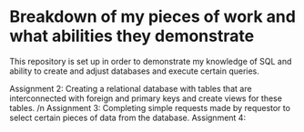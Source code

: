 # Breakdown of my pieces of work and what abilities they demonstrate
This repository is set up in order to demonstrate my knowledge of SQL and ability to create and adjust databases and execute certain queries.


Assignment 2: Creating a relational database with tables that are interconnected with foreign and primary keys and create views for these tables. /n
Assignment 3: Completing simple requests made by requestor to select certain pieces of data from the database.
Assignment 4:
